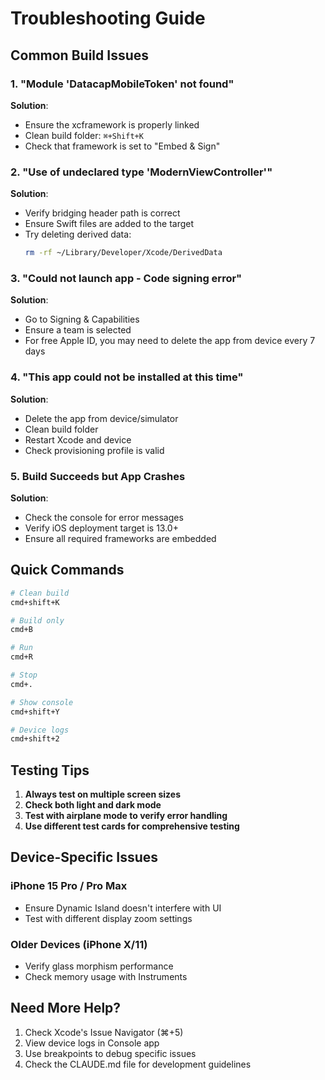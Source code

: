 # Troubleshooting Guide

## Common Build Issues

### 1. "Module 'DatacapMobileToken' not found"
**Solution**: 
- Ensure the xcframework is properly linked
- Clean build folder: `⌘+Shift+K`
- Check that framework is set to "Embed & Sign"

### 2. "Use of undeclared type 'ModernViewController'"
**Solution**:
- Verify bridging header path is correct
- Ensure Swift files are added to the target
- Try deleting derived data:
  ```bash
  rm -rf ~/Library/Developer/Xcode/DerivedData
  ```

### 3. "Could not launch app - Code signing error"
**Solution**:
- Go to Signing & Capabilities
- Ensure a team is selected
- For free Apple ID, you may need to delete the app from device every 7 days

### 4. "This app could not be installed at this time"
**Solution**:
- Delete the app from device/simulator
- Clean build folder
- Restart Xcode and device
- Check provisioning profile is valid

### 5. Build Succeeds but App Crashes
**Solution**:
- Check the console for error messages
- Verify iOS deployment target is 13.0+
- Ensure all required frameworks are embedded

## Quick Commands

```bash
# Clean build
cmd+shift+K

# Build only
cmd+B

# Run
cmd+R

# Stop
cmd+.

# Show console
cmd+shift+Y

# Device logs
cmd+shift+2
```

## Testing Tips

1. **Always test on multiple screen sizes**
2. **Check both light and dark mode**
3. **Test with airplane mode to verify error handling**
4. **Use different test cards for comprehensive testing**

## Device-Specific Issues

### iPhone 15 Pro / Pro Max
- Ensure Dynamic Island doesn't interfere with UI
- Test with different display zoom settings

### Older Devices (iPhone X/11)
- Verify glass morphism performance
- Check memory usage with Instruments

## Need More Help?

1. Check Xcode's Issue Navigator (⌘+5)
2. View device logs in Console app
3. Use breakpoints to debug specific issues
4. Check the CLAUDE.md file for development guidelines